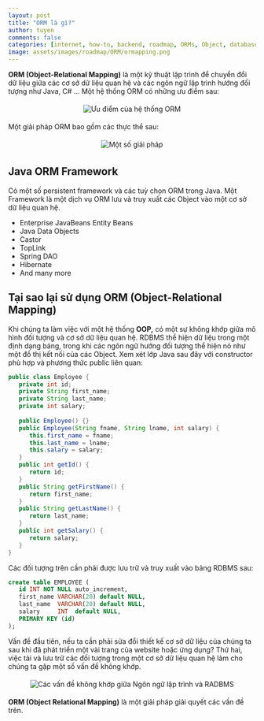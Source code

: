 ```yaml
---
layout: post
title: "ORM là gì?"
author: tuyen
comments: false
categories: [internet, how-to, backend, roadmap, ORMs, Object, database, mapping]
image: assets/images/roadmap/ORM/ormapping.png
---
```


**ORM (Object-Relational Mapping)** là một kỹ thuật lập trình để chuyển đổi dữ liệu giữa các cơ sở dữ liệu quan hệ và các ngôn ngữ lập trình hướng đối tượng như Java, C# ... Một hệ thống ORM có những ưu điểm sau:

<p style="display: flex;"><img style="margin: 5px auto;" src="{{ site.baseurl }}/assets/images/roadmap/ORM/uu-diem.png" alt="Ưu điểm của hệ thống ORM" /></p>

Một giải pháp ORM bao gồm các thực thể sau:

<p style="display: flex;"><img style="margin: 5px auto;" src="{{ site.baseurl }}/assets/images/roadmap/ORM/giai-phap-khac-phuc.png" alt="Một số giải pháp" /></p>


## Java ORM Framework

Có một số persistent framework và các tuỳ chọn ORM trong Java. Một Framework là một dịch vụ ORM lưu và truy xuất các Object vào một cơ sở dữ liệu quan hệ.

- Enterprise JavaBeans Entity Beans
- Java Data Objects
- Castor
- TopLink
- Spring DAO
- Hibernate
- And many more

## Tại sao lại sử dụng ORM (Object-Relational Mapping)

Khi chúng ta làm việc với một hệ thống **OOP,** có một sự không khớp giữa mô hình đối tượng và cơ sở dữ liệu quan hệ. RDBMS thể hiện dữ liệu trong một định dạng bảng, trong khi các ngôn ngữ hướng đối tượng thể hiện nó như một đồ thị kết nối của các Object. Xem xét lớp Java sau đây với constructor phù hợp và phương thức public liên quan:

```java
public class Employee {
   private int id;
   private String first_name; 
   private String last_name;   
   private int salary;  
 
   public Employee() {}
   public Employee(String fname, String lname, int salary) {
      this.first_name = fname;
      this.last_name = lname;
      this.salary = salary;
   }
   public int getId() {
      return id;
   }
   public String getFirstName() {
      return first_name;
   }
   public String getLastName() {
      return last_name;
   }
   public int getSalary() {
      return salary;
   }
}
```

Các đối tượng trên cần phải được lưu trữ và truy xuất vào bảng RDBMS sau:

```sql
create table EMPLOYEE (
   id INT NOT NULL auto_increment,
   first_name VARCHAR(20) default NULL,
   last_name  VARCHAR(20) default NULL,
   salary     INT  default NULL,
   PRIMARY KEY (id)
);
```

Vấn đề đầu tiên, nếu ta cần phải sửa đổi thiết kế cơ sở dữ liệu của chúng ta sau khi đã phát triển một vài trang của website hoặc ứng dụng? Thứ hai, việc tải và lưu trữ các đối tượng trong một cơ sở dữ liệu quan hệ làm cho chúng ta gặp một số vấn đề không khớp.

<p style="display: flex;"><img style="margin: 5px auto;" src="{{ site.baseurl }}/assets/images/roadmap/ORM/cac-van-de.png" alt="Các vấn đề không khớp giữa Ngôn ngữ lập trình và RADBMS" /></p>

**ORM (Object Relational Mapping)** là một giải pháp giải quyết các vấn đề trên.
